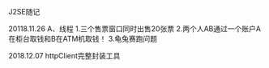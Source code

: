 
J2SE随记

20118.11.26
A、线程
1.三个售票窗口同时出售20张票
2.两个人AB通过一个账户A在柜台取钱和B在ATM机取钱！
3.龟兔赛跑问题


2018.12.07
httpClient完整封装工具
